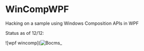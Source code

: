 # WinCompWPF
Hacking on a sample using Windows Composition APIs in WPF

Status as of 12/12:

![wpf wincomp](![Bocms_](https://i.makeagif.com/media/12-12-2018/Bocms_.gif)
